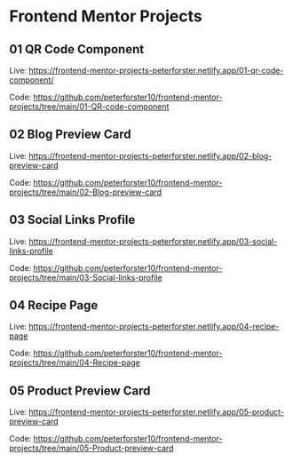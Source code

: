 # Frontend Mentor Projects

## 01 QR Code Component

Live:
https://frontend-mentor-projects-peterforster.netlify.app/01-qr-code-component/

Code:
https://github.com/peterforster10/frontend-mentor-projects/tree/main/01-QR-code-component


## 02 Blog Preview Card

Live:
https://frontend-mentor-projects-peterforster.netlify.app/02-blog-preview-card

Code:
https://github.com/peterforster10/frontend-mentor-projects/tree/main/02-Blog-preview-card


## 03 Social Links Profile

Live:
https://frontend-mentor-projects-peterforster.netlify.app/03-social-links-profile

Code:
https://github.com/peterforster10/frontend-mentor-projects/tree/main/03-Social-links-profile


## 04 Recipe Page

Live:
https://frontend-mentor-projects-peterforster.netlify.app/04-recipe-page

Code:
https://github.com/peterforster10/frontend-mentor-projects/tree/main/04-Recipe-page


## 05 Product Preview Card

Live:
https://frontend-mentor-projects-peterforster.netlify.app/05-product-preview-card

Code:
https://github.com/peterforster10/frontend-mentor-projects/tree/main/05-Product-preview-card




